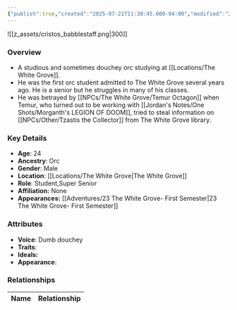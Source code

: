 ```yaml
---
{"publish":true,"created":"2025-07-21T11:30:45.000-04:00","modified":"2025-09-24T08:04:24.593-04:00","published":"2025-09-24T08:04:24.593-04:00","cssclasses":"","Age":"24","Ancestry":"Orc","Gender":"Male","Location":["[[Locations/The White Grove]]"],"Role":["Student","Super Senior"],"Affiliation":["None"],"Appearances":["[[23 The White Grove- First Semester]]"]}
---
```



![[z_assets/cristos_babblestaff.png|300]]

### Overview
- A studious and sometimes douchey orc studying at [[Locations/The White Grove]].
- He was the first orc student admitted to The White Grove several years ago. He is a senior but he struggles in many of his classes.
- He was betrayed by [[NPCs/The White Grove/Temur Octagon]] when Temur, who turned out to be working with [[Jordan's Notes/One Shots/Morganth's LEGION OF DOOM]], tried to steal information on [[NPCs/Other/Tzastis the Collector]] from The White Grove library.

### Key Details
- **Age**: 24
- **Ancestry**: Orc
- **Gender**: Male
- **Location**: [[Locations/The White Grove\|The White Grove]]
- **Role**: Student,Super Senior
- **Affiliation:** None
- **Appearances:** [[Adventures/23 The White Grove- First Semester\|23 The White Grove- First Semester]]

### Attributes
- **Voice**: Dumb douchey
- **Traits**: 
- **Ideals:** 
- **Appearance**:

### Relationships

| Name              | Relationship |
| ----------------- | ------------ |

